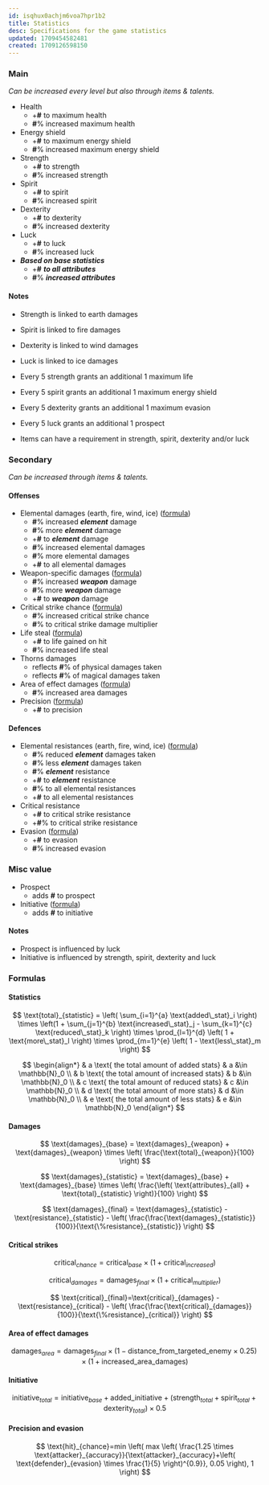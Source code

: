 ```yaml
---
id: isqhux0achjm6voa7hpr1b2
title: Statistics
desc: Specifications for the game statistics
updated: 1709454582481
created: 1709126598150
---
```


### Main

_Can be increased every level but also through items & talents._

-  Health
   -  +**\#** to maximum health
   -  **\#**% increased maximum health
-  Energy shield
   -  +**\#** to maximum energy shield
   -  **\#**% increased maximum energy shield
-  Strength
   -  +**\#** to strength
   -  **\#**% increased strength
-  Spirit
   -  +**\#** to spirit
   -  **\#**% increased spirit
-  Dexterity
   -  +**\#** to dexterity
   -  **\#**% increased dexterity
-  Luck
   -  +**\#** to luck
   -  **\#**% increased luck
-  _**Based on base statistics**_
   -  +**\#** _**to all attributes**_
   -  **\#**% _**increased attributes**_

#### Notes

-  Strength is linked to earth damages
-  Spirit is linked to fire damages
-  Dexterity is linked to wind damages
-  Luck is linked to ice damages

-  Every 5 strength grants an additional 1 maximum life
-  Every 5 spirit grants an additional 1 maximum energy shield
-  Every 5 dexterity grants an additional 1 maximum evasion
-  Every 5 luck grants an additional 1 prospect

-  Items can have a requirement in strength, spirit, dexterity and/or luck

### Secondary

_Can be increased through items & talents._

#### Offenses

-  Elemental damages (earth, fire, wind, ice) ([formula](#statistics))
   -  **\#**% increased **_element_** damage
   -  **\#**% more **_element_** damage
   -  +**\#** to **_element_** damage
   -  **\#**% increased elemental damages
   -  **\#**% more elemental damages
   -  +**\#** to all elemental damages
-  Weapon-specific damages ([formula](#damages))
   -  **\#**% increased **_weapon_** damage
   -  **\#**% more **_weapon_** damage
   -  +**\#** to **_weapon_** damage
-  Critical strike chance ([formula](#critical-strike-chance))
   -  **\#**% increased critical strike chance
   -  **\#**% to critical strike damage multiplier
-  Life steal ([formula](#life-steal))
   -  +**\#** to life gained on hit
   -  **\#**% increased life steal
-  Thorns damages
   -  reflects **\#**% of physical damages taken
   -  reflects **\#**% of magical damages taken
-  Area of effect damages ([formula](#area-of-effect-damages))
   -  **\#**% increased area damages
-  Precision ([formula](#precision-and-evasion))
   -  +**\#** to precision

#### Defences

-  Elemental resistances (earth, fire, wind, ice) ([formula](#damages))
   -  **\#**% reduced **_element_** damages taken
   -  **\#**% less **_element_** damages taken
   -  **\#**% **_element_** resistance
   -  +**\#** to **_element_** resistance
   -  **\#**% to all elemental resistances
   -  +**\#** to all elemental resistances
-  Critical resistance
   -  +**\#** to critical strike resistance
   -  +**\#**% to critical strike resistance
-  Evasion ([formula](#precision-and-evasion))
   -  +**\#** to evasion
   -  **\#**% increased evasion

### Misc value

-  Prospect
   -  adds **\#** to prospect
-  Initiative ([formula](#initiative))
   -  adds **\#** to initiative

#### Notes

-  Prospect is influenced by luck
-  Initiative is influenced by strength, spirit, dexterity and luck

### Formulas

#### Statistics

$$
\text{total}_{statistic} = \left( \sum_{i=1}^{a} \text{added\_stat}_i \right) \times \left(1 + \sum_{j=1}^{b} \text{increased\_stat}_j - \sum_{k=1}^{c} \text{reduced\_stat}_k \right) \times \prod_{l=1}^{d} \left( 1 + \text{more\_stat}_l \right) \times \prod_{m=1}^{e} \left( 1 - \text{less\_stat}_m \right)
$$

$$
\begin{align*}
& a \text{ the total amount of added stats} & a &\in \mathbb{N}_0 \\
& b \text{ the total amount of increased stats} & b &\in \mathbb{N}_0 \\
& c \text{ the total amount of reduced stats} & c &\in \mathbb{N}_0 \\
& d \text{ the total amount of more stats} & d &\in \mathbb{N}_0 \\
& e \text{ the total amount of less stats} & e &\in \mathbb{N}_0
\end{align*}
$$

#### Damages

$$
\text{damages}_{base} = \text{damages}_{weapon} + \text{damages}_{weapon} \times \left( \frac{\text{total}_{weapon}}{100} \right)
$$

$$
\text{damages}_{statistic} = \text{damages}_{base} + \text{damages}_{base} \times \left( \frac{\left( \text{attributes}_{all} + \text{total}_{statistic} \right)}{100} \right)
$$

$$
\text{damages}_{final} = \text{damages}_{statistic} - \text{resistance}_{statistic} - \left( \frac{\frac{\text{damages}_{statistic}}{100}}{\text{\%resistance}_{statistic}} \right)
$$

#### Critical strikes

$$
\text{critical}_{chance}=\text{critical}_{base} \times (1+{\text{critical}_{increased}})
$$

$$
\text{critical}_{damages}=\text{damages}_{final} \times (1+{\text{critical}_{multiplier}})
$$

$$
\text{critical}_{final}=\text{critical}_{damages} - \text{resistance}_{critical} - \left( \frac{\frac{\text{critical}_{damages}}{100}}{\text{\%resistance}_{critical}} \right)
$$

#### Area of effect damages

$$
\text{damages}_{area}=\text{damages}_{final} \times (1-\text{distance\_from\_targeted\_enemy} \times 0.25) \times (1+\text{increased\_area\_damages})
$$

#### Initiative

$$
\text{initiative}_{total}=\text{initiative}_{base}+\text{added\_initiative}+(\text{strength}_{total}+\text{spirit}_{total}+\text{dexterity}_{total}) \times 0.5
$$

#### Precision and evasion

$$
\text{hit}_{chance}=min \left( max \left( \frac{1.25 \times \text{attacker}_{accuracy}}{\text{attacker}_{accuracy}+\left( \text{defender}_{evasion} \times \frac{1}{5} \right)^{0.9}}, 0.05 \right), 1 \right)
$$

